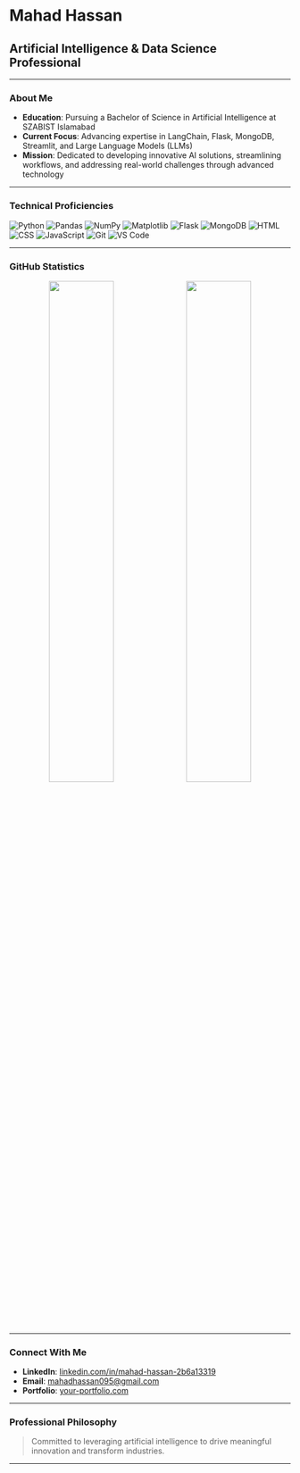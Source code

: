 # Mahad Hassan

## Artificial Intelligence & Data Science Professional

---

### About Me

- **Education**: Pursuing a Bachelor of Science in Artificial Intelligence at SZABIST Islamabad
- **Current Focus**: Advancing expertise in LangChain, Flask, MongoDB, Streamlit, and Large Language Models (LLMs)
- **Mission**: Dedicated to developing innovative AI solutions, streamlining workflows, and addressing real-world challenges through advanced technology

---

### Technical Proficiencies

![Python](https://img.shields.io/badge/-Python-3776AB?style=flat&logo=python&logoColor=white)
![Pandas](https://img.shields.io/badge/-Pandas-150458?style=flat&logo=pandas)
![NumPy](https://img.shields.io/badge/-NumPy-013243?style=flat&logo=numpy)
![Matplotlib](https://img.shields.io/badge/-Matplotlib-ffffff?style=flat&logo=matplotlib&logoColor=black)
![Flask](https://img.shields.io/badge/-Flask-000000?style=flat&logo=flask)
![MongoDB](https://img.shields.io/badge/-MongoDB-47A248?style=flat&logo=mongodb&logoColor=white)
![HTML](https://img.shields.io/badge/-HTML-E34F26?style=flat&logo=html5&logoColor=white)
![CSS](https://img.shields.io/badge/-CSS-1572B6?style=flat&logo=css3)
![JavaScript](https://img.shields.io/badge/-JavaScript-F7DF1E?style=flat&logo=javascript&logoColor=black)
![Git](https://img.shields.io/badge/-Git-F05032?style=flat&logo=git&logoColor=white)
![VS Code](https://img.shields.io/badge/-VS%20Code-007ACC?style=flat&logo=visual-studio-code)

---

### GitHub Statistics

<p align="center">
  <img src="https://github-readme-stats.vercel.app/api?username=MahadHassan&show_icons=true&theme=tokyonight" width="48%" />
  <img src="https://github-readme-streak-stats.herokuapp.com/?user=MahadHassan&theme=tokyonight" width="48%" />
</p>


---

### Connect With Me

- **LinkedIn**: [linkedin.com/in/mahad-hassan-2b6a13319](https://www.linkedin.com/in/mahad-hassan-2b6a13319/)
- **Email**: mahadhassan095@gmail.com
- **Portfolio**: [your-portfolio.com](https://your-portfolio.com)

---

### Professional Philosophy

> Committed to leveraging artificial intelligence to drive meaningful innovation and transform industries.

---
